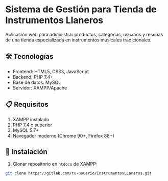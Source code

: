 # Sistema de Gestión para Tienda de Instrumentos Llaneros

Aplicación web para administrar productos, categorías, usuarios y reseñas de una tienda especializada en instrumentos musicales tradicionales.

## 🛠 Tecnologías
- Frontend: HTML5, CSS3, JavaScript
- Backend: PHP 7.4+
- Base de datos: MySQL
- Servidor: XAMPP/Apache

## 📋 Requisitos
1. XAMPP instalado
2. PHP 7.4 o superior
3. MySQL 5.7+
4. Navegador moderno (Chrome 90+, Firefox 88+)

## 🚀 Instalación
1. Clonar repositorio en `htdocs` de XAMPP:
```bash
git clone https://gitlab.com/tu-usuario/InstrumentosLLaneros.git